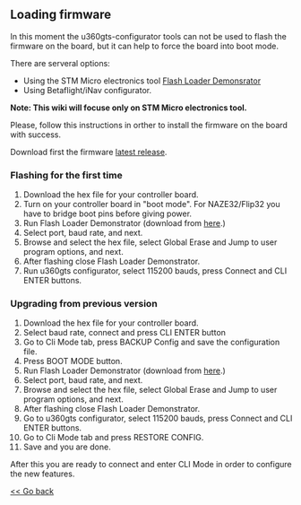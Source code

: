## Loading firmware

In this moment the u360gts-configurator tools can not be used to flash the firmware on the board, but it can help to force the board into boot mode.

There are serveral options:

- Using the STM Micro electronics tool [Flash Loader Demonsrator](https://www.st.com/en/development-tools/flasher-stm32.html)
- Using Betaflight/iNav configurator.

**Note: This wiki will focuse only on STM Micro electronics tool.**

Please, follow this instructions in orther to install the firmware on the board with success.

Download first the firmware [latest release](https://github.com/raul-ortega/u360gts/releases/latest).

### Flashing for the first time

1. Download the hex file for your controller board.
2. Turn on your controller board in "boot mode". For NAZE32/Flip32 you have to bridge boot pins before giving power.
3. Run Flash Loader Demonstrator (download from [here](https://www.st.com/en/development-tools/flasher-stm32.html).)
4. Select port, baud rate, and next.
5. Browse and select the hex file, select Global Erase and Jump to user program options, and next.
6. After flashing close Flash Loader Demonstrator.
7. Run u360gts configurator, select 115200 bauds, press Connect and  CLI ENTER buttons.

### Upgrading from previous version

1. Download the hex file for your controller board.
2. Select baud rate, connect and press CLI ENTER button
3. Go to Cli Mode tab, press BACKUP Config and save the configuration file.
4. Press BOOT MODE button.
5. Run Flash Loader Demonstrator (download from [here](https://www.st.com/en/development-tools/flasher-stm32.html).)
6. Select port, baud rate, and next.
7. Browse and select the hex file, select Global Erase and Jump to user program options, and next.
8. After flashing close Flash Loader Demonstrator.
9. Go to u360gts configurator, select 115200 bauds, press Connect and  CLI ENTER buttons.
10. Go to Cli Mode tab and press RESTORE CONFIG.
11. Save and you are done.

After this you are ready to connect and enter CLI Mode in order to configure the new features.

[<< Go back](README.md)
